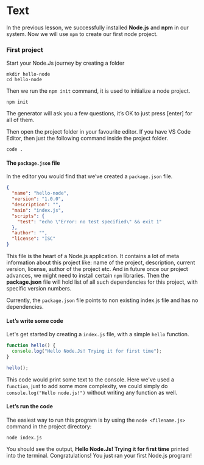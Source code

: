 # Text
In the previous lesson, we successfully installed **Node.js** and **npm** in our system. Now we will use `npm` to create our first node project.

### First project

Start your Node.Js journey by creating a folder
````
mkdir hello-node
cd hello-node
````

Then we run the `npm init` command, it is used to initialize a node project.
````
npm init
````
The generator will ask you a few questions, it’s OK to just press [enter] for all of them.

Then open the project folder in your favourite editor. If you have VS Code Editor, then just the following command inside the project folder.
````
code .
````

#### The `package.json` file
In the editor you would find that we’ve created a `package.json` file. 
```json
{
  "name": "hello-node",
  "version": "1.0.0",
  "description": "",
  "main": "index.js",
  "scripts": {
    "test": "echo \"Error: no test specified\" && exit 1"
  },
  "author": "",
  "license": "ISC"
}
```

This file is the heart of a Node.js application. It contains a lot of meta information about this project like: name of the project, description, current version, license, author of the project etc. And in future once our project advances, we might need to install certain `npm` libraries. Then the **package.json** file will hold list of all such dependencies for this project, with specific version numbers.

Currently, the `package.json` file points to non existing index.js file and has no dependencies. 

#### Let’s write some code
Let's get started by creating a `index.js` file, with a simple `hello` function.
```js
function hello() {
  console.log("Hello Node.Js! Trying it for first time");
}

hello();
```
This code would print some text to the console. Here we've used a `function`, just to add some more complexity, we could simply do `console.log("Hello node.js!")` without writing any function as well.

#### Let’s run the code
The easiest way to run this program is by using the `node <filename.js>` command in the project directory:
````
node index.js
````
You should see the output, **Hello Node.Js! Trying it for first time** printed into the terminal. Congratulations! You just ran your first Node.js program!


